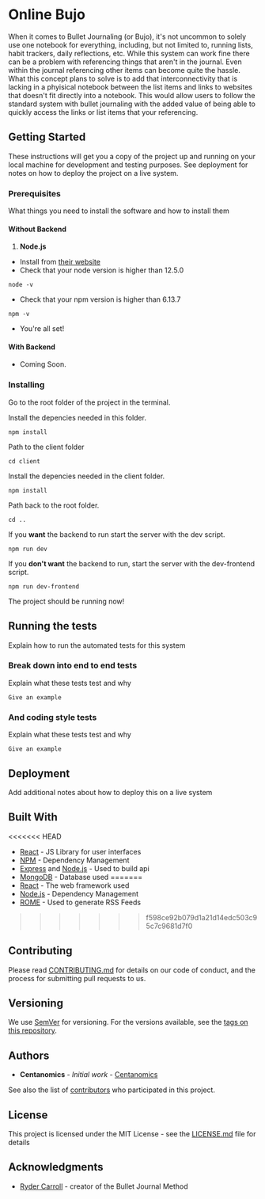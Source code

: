 # Online Bujo

When it comes to Bullet Journaling (or Bujo), it's not uncommon to solely use one notebook for everything, including, but not limited to, running lists, habit trackers, daily reflections, etc. While this system can work fine there can be a problem with referencing things that aren't in the journal. Even within the journal referencing other items can become quite the hassle. What this concept plans to solve is to add that interconnectivity that is lacking in a phyisical notebook between the list items and links to websites that doesn't fit directly into a notebook. This would allow users to follow the standard system with bullet journaling with the added value of being able to quickly access the links or list items that your referencing.

## Getting Started

These instructions will get you a copy of the project up and running on your local machine for development and testing purposes. See deployment for notes on how to deploy the project on a live system.

### Prerequisites

What things you need to install the software and how to install them

#### Without Backend

1. **Node.js**

- Install from [their website](https://nodejs.org/en/)
- Check that your node version is higher than 12.5.0

```
node -v
```

- Check that your npm version is higher than 6.13.7

```
npm -v
```

- You're all set!

#### With Backend

- Coming Soon.

### Installing

Go to the root folder of the project in the terminal.

Install the depencies needed in this folder.

```
npm install
```

Path to the client folder

```
cd client
```

Install the depencies needed in the client folder.

```
npm install
```

Path back to the root folder.

```
cd ..
```

If you **want** the backend to run start the server with the dev script.

```
npm run dev
```

If you **don't want** the backend to run, start the server with the dev-frontend script.

```
npm run dev-frontend
```

The project should be running now!

## Running the tests

Explain how to run the automated tests for this system

### Break down into end to end tests

Explain what these tests test and why

```
Give an example
```

### And coding style tests

Explain what these tests test and why

```
Give an example
```

## Deployment

Add additional notes about how to deploy this on a live system

## Built With

<<<<<<< HEAD
- [React](https://reactjs.org/) - JS Library for user interfaces
- [NPM](https://www.npmjs.com/) - Dependency Management
- [Express](https://expressjs.com/) and [Node.js](https://nodejs.org/) - Used to build api
- [MongoDB](https://www.mongodb.com/) - Database used
=======
- [React](http://www.dropwizard.io/1.0.2/docs/) - The web framework used
- [Node.js](https://maven.apache.org/) - Dependency Management
- [ROME](https://rometools.github.io/rome/) - Used to generate RSS Feeds
>>>>>>> f598ce92b079d1a21d14edc503c95c7c9681d7f0

## Contributing

Please read [CONTRIBUTING.md](https://gist.github.com/PurpleBooth/b24679402957c63ec426) for details on our code of conduct, and the process for submitting pull requests to us.

## Versioning

We use [SemVer](http://semver.org/) for versioning. For the versions available, see the [tags on this repository](https://github.com/your/project/tags).

## Authors

- **Centanomics** - _Initial work_ - [Centanomics](https://github.com/centanomics)

See also the list of [contributors](https://github.com/your/project/contributors) who participated in this project.

## License

This project is licensed under the MIT License - see the [LICENSE.md](LICENSE.md) file for details

## Acknowledgments

- [Ryder Carroll](https://bulletjournal.com/) - creator of the Bullet Journal Method
